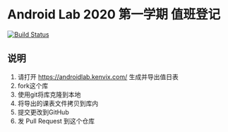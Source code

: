 # Android Lab 2020 第一学期 值班登记
[![Build Status](https://dev.azure.com/nuc-android/AndroidLabDutyLog/_apis/build/status/AndroidLabDutyLog-Checker-CI?branchName=master)](https://dev.azure.com/nuc-android/AndroidLabDutyLog/_build/latest?definitionId=1&branchName=master)

## 说明
1. 请打开 https://androidlab.kenvix.com/ 生成并导出值日表
2. fork这个库
3. 使用git将库克隆到本地
4. 将导出的课表文件拷贝到库内
5. 提交更改到GitHub
6. 发 Pull Request 到这个仓库

